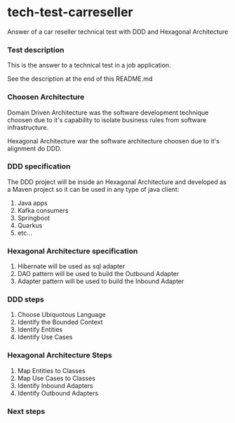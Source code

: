 # tech-test-carreseller
Answer of a car reseller technical test with DDD and Hexagonal Architecture

### Test description

This is the answer to a technical test in a job application.

See the description at the end of this README.md

### Choosen Architecture

Domain Driven Architecture was the software development technique choosen due to it's capability to isolate business rules from software infrastructure.

Hexagonal Architecture war the software architecture choosen due to it's alignment do DDD.

### DDD specification

The DDD project will be inside an Hexagonal Architecture and developed as a Maven project so it can be used in any type of java client:
1. Java apps
2. Kafka consumers
3. Springboot
4. Quarkus
5. etc...

### Hexagonal Architecture specification

1. Hibernate will be used as sql adapter
2. DAO pattern will be used to build the Outbound Adapter
3. Adapter pattern will be used to build the Inbound Adapter

### DDD steps

1. Choose Ubiquotous Language
2. Identify the Bounded Context
3. Identify Entities
4. Identify Use Cases

### Hexagonal Architecture Steps

1. Map Entities to Classes
2. Map Use Cases to Classes
3. Identify Inbound Adapters
4. Identify Outbound Adapters

### Next steps
